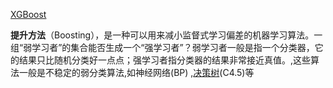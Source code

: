[XGBoost](http://blog.itpub.net/31542119/viewspace-2199549/)

**提升方法**（Boosting），是一种可以用来减小监督式学习偏差的机器学习算法。一组“弱学习者”的集合能否生成一个“强学习者”？弱学习者一般是指一个分类器，它的结果只比随机分类好一点点；强学习者指分类器的结果非常接近真值。,这些算法一般是不稳定的弱分类算法,如神经网络(BP) ,[决策树](https://baike.baidu.com/item/决策树)(C4.5)等